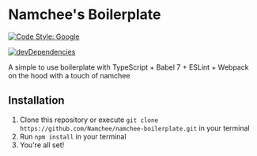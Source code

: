 # Namchee's Boilerplate

[![Code Style: Google](https://img.shields.io/badge/code%20style-google-blueviolet.svg)](https://github.com/google/gts)

[![devDependencies](https://david-dm.org/namchee/namchee-boilerplate/dev-status.svg)](https://david-dm.org/namchee/namchee-boilerplate?type=dev)

A simple to use boilerplate with TypeScript + Babel 7 + ESLint + Webpack on the hood with a touch of namchee

## Installation

1. Clone this repository or execute `git clone https://github.com/Namchee/namchee-boilerplate.git` in your terminal
2. Run `npm install` in your terminal
3. You're all set!

